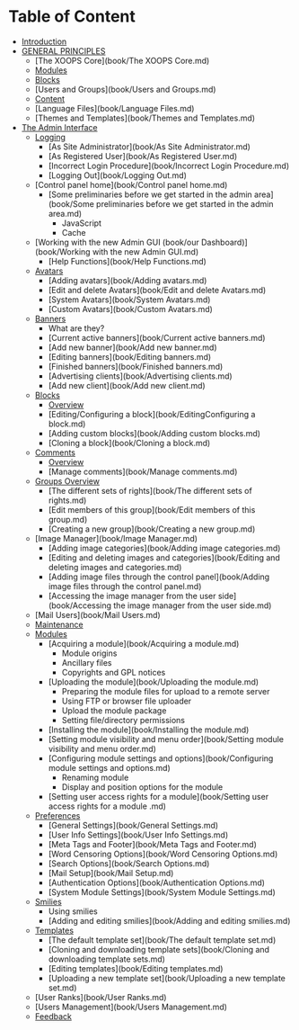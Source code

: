 # Table of Content

* [Introduction](README.md)
* [GENERAL PRINCIPLES](book/GENERALPRINCIPLES.md)
   * [The XOOPS Core](book/The XOOPS Core.md)
   * [Modules](book/Modules.md)
   * [Blocks](book/Blocks.md)
   * [Users and Groups](book/Users and Groups.md)
   * [Content](book/Content.md)
   * [Language Files](book/Language Files.md)
   * [Themes and Templates](book/Themes and Templates.md)
* [The Admin Interface](book/adminInterface.md)
   * [Logging](book/Logging.md)
       * [As Site Administrator](book/As Site Administrator.md)
       * [As Registered User](book/As Registered User.md)    
       * [Incorrect Login Procedure](book/Incorrect Login Procedure.md)
       * [Logging Out](book/Logging Out.md)
   * [Control panel home](book/Control panel home.md)
       * [Some preliminaries before we get started in the admin area](book/Some preliminaries before we get started in the admin area.md)
           * JavaScript
           * Cache
   * [Working with the new Admin GUI (book/our Dashboard)](book/Working with the new Admin GUI.md)
       * [Help Functions](book/Help Functions.md)
   * [Avatars](book/Avatars.md)
       * [Adding avatars](book/Adding avatars.md)
       * [Edit and delete Avatars](book/Edit and delete Avatars.md)
       * [System Avatars](book/System Avatars.md)
       * [Custom Avatars](book/Custom Avatars.md)
   * [Banners](book/Banners.md)
       * What are they?
       * [Current active banners](book/Current active banners.md)
       * [Add new banner](book/Add new banner.md)
       * [Editing banners](book/Editing banners.md)
       * [Finished banners](book/Finished banners.md)
       * [Advertising clients](book/Advertising clients.md)
       * [Add new client](book/Add new client.md)
   * [Blocks](book/Blocks2.md)
       * [Overview](book/Blocks2Overview.md)
       * [Editing/Configuring a block](book/EditingConfiguring a block.md)
       * [Adding custom blocks](book/Adding custom blocks.md)
       * [Cloning a block](book/Cloning a block.md)
   * [Comments](book/Comments.md)
       * [Overview](book/CommentsOverview.md)
       * [Manage comments](book/Manage comments.md)
   * [Groups Overview](book/GroupsOverview.md)
       * [The different sets of rights](book/The different sets of rights.md)
       * [Edit members of this group](book/Edit members of this group.md)
       * [Creating a new group](book/Creating a new group.md)
   * [Image Manager](book/Image Manager.md)
       * [Adding image categories](book/Adding image categories.md)
       * [Editing and deleting images and categories](book/Editing and deleting images and categories.md)
       * [Adding image files through the control panel](book/Adding image files through the control panel.md)
       * [Accessing the image manager from the user side](book/Accessing the image manager from the user side.md)
   * [Mail Users](book/Mail Users.md)
   * [Maintenance](book/Maintenance.md)
   * [Modules](book/Modules2.md)
       * [Acquiring a module](book/Acquiring a module.md)
           * Module origins
           * Ancillary files
           * Copyrights and GPL notices
       * [Uploading the module](book/Uploading the module.md)
           * Preparing the module files for upload to a remote server
           * Using FTP or browser file uploader
           * Upload the module package
           * Setting file/directory permissions
       * [Installing the module](book/Installing the module.md)
       * [Setting module visibility and menu order](book/Setting module visibility and menu order.md)
       * [Configuring module settings and options](book/Configuring module settings and options.md)
           * Renaming module
           * Display and position options for the module
       * [Setting user access rights for a module](book/Setting user access rights for a module .md)
   * [Preferences](book/Preferences.md)
       * [General Settings](book/General Settings.md)
       * [User Info Settings](book/User Info Settings.md)
       * [Meta Tags and Footer](book/Meta Tags and Footer.md)
       * [Word Censoring Options](book/Word Censoring Options.md)
       * [Search Options](book/Search Options.md)
       * [Mail Setup](book/Mail Setup.md)
       * [Authentication Options](book/Authentication Options.md)
       * [System Module Settings](book/System Module Settings.md)
   * [Smilies](book/Smilies.md)
       * Using smilies
       * [Adding and editing smilies](book/Adding and editing smilies.md)
   * [Templates](book/Templates.md)
       * [The default template set](book/The default template set.md)
       * [Cloning and downloading template sets](book/Cloning and downloading template sets.md)
       * [Editing templates](book/Editing templates.md)
       * [Uploading a new template set](book/Uploading a new template set.md)
   * [User Ranks](book/User Ranks.md)
   * [Users Management](book/Users Management.md)
   * [Feedback](book/Feedback.md)
